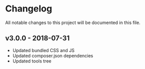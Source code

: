 # Changelog
All notable changes to this project will be documented in this file.  

## v3.0.0 - 2018-07-31
* Updated bundled CSS and JS
* Updated composer.json dependencies
* Updated tools tree

